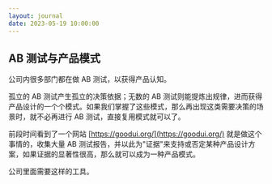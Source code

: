 ```yaml
---
layout: journal
date: 2023-05-19 10:00:00
---
```


## AB 测试与产品模式

公司内很多部门都在做 AB 测试，以获得产品认知。

孤立的 AB 测试产生孤立的决策依据；无数的 AB 测试则能提炼出规律，进而获得产品设计的一个个模式。如果我们掌握了这些模式，那么再出现这类需要决策的场景时，就不必再进行 AB 测试，直接复用模式就可以了。

前段时间看到了一个网站 [https://goodui.org/](https://goodui.org/) 就是做这个事情的，收集大量 AB 测试报告，并以此为"证据"来支持或否定某种产品设计方案，如果证据的显著性很高，那么就可以成为一种产品模式。

公司里面需要这样的工具。
